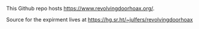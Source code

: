 This Github repo hosts https://www.revolvingdoorhoax.org/.

Source for the expirment lives at https://hg.sr.ht/~julfers/revolvingdoorhoax
